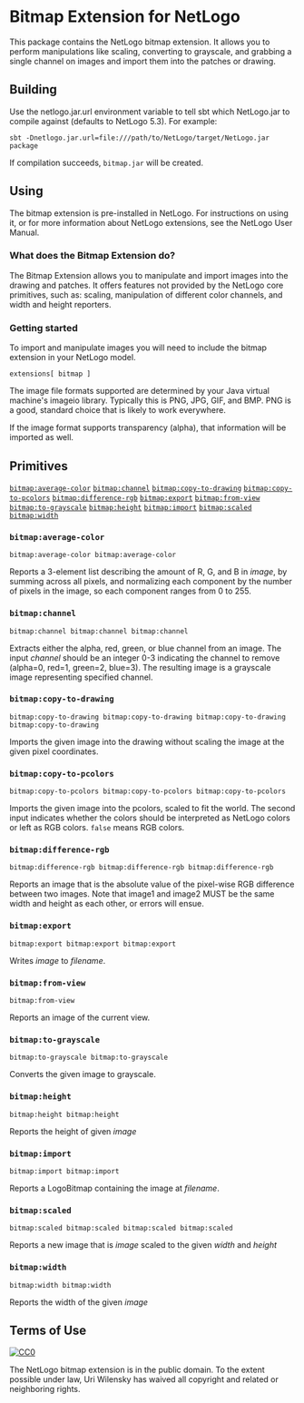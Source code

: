 
# Bitmap Extension for NetLogo

This package contains the NetLogo bitmap extension. It allows you to perform manipulations like scaling, converting to grayscale, and grabbing a single channel on images and import them into the patches or drawing.

## Building

Use the netlogo.jar.url environment variable to tell sbt which NetLogo.jar to compile against (defaults to NetLogo 5.3). For example:

    sbt -Dnetlogo.jar.url=file:///path/to/NetLogo/target/NetLogo.jar package

If compilation succeeds, `bitmap.jar` will be created.

## Using

The bitmap extension is pre-installed in NetLogo. For instructions on using it, or for more information about NetLogo extensions, see the NetLogo User Manual.

### What does the Bitmap Extension do?

The Bitmap Extension allows you to manipulate and import images into
the drawing and patches. It offers features not provided by the
NetLogo core primitives, such as: scaling, manipulation of different
color channels, and width and height reporters.

### Getting started

To import and manipulate images you will need to include the bitmap
extension in your NetLogo model.

```NetLogo
extensions[ bitmap ]
```

The image file formats supported are determined by your Java virtual
machine's imageio library. Typically this is PNG, JPG, GIF, and
BMP. PNG is a good, standard choice that is likely to work
everywhere.

If the image format supports transparency (alpha), that information
will be imported as well.

## Primitives

[`bitmap:average-color`](#bitmapaverage-color)
[`bitmap:channel`](#bitmapchannel)
[`bitmap:copy-to-drawing`](#bitmapcopy-to-drawing)
[`bitmap:copy-to-pcolors`](#bitmapcopy-to-pcolors)
[`bitmap:difference-rgb`](#bitmapdifference-rgb)
[`bitmap:export`](#bitmapexport)
[`bitmap:from-view`](#bitmapfrom-view)
[`bitmap:to-grayscale`](#bitmapto-grayscale)
[`bitmap:height`](#bitmapheight)
[`bitmap:import`](#bitmapimport)
[`bitmap:scaled`](#bitmapscaled)
[`bitmap:width`](#bitmapwidth)


### `bitmap:average-color`

```NetLogo
bitmap:average-color bitmap:average-color
```


Reports a 3-element list describing the amount of R, G, and B in
*image*, by summing across all pixels, and normalizing each
component by the number of pixels in the image, so each component
ranges from 0 to 255.



### `bitmap:channel`

```NetLogo
bitmap:channel bitmap:channel bitmap:channel
```


Extracts either the alpha, red, green, or blue channel from an image.
The input *channel* should be an integer 0-3 indicating the
channel to remove (alpha=0, red=1, green=2, blue=3). The resulting
image is a grayscale image representing specified channel.



### `bitmap:copy-to-drawing`

```NetLogo
bitmap:copy-to-drawing bitmap:copy-to-drawing bitmap:copy-to-drawing bitmap:copy-to-drawing
```


Imports the given image into the drawing without scaling the image at
the given pixel coordinates.



### `bitmap:copy-to-pcolors`

```NetLogo
bitmap:copy-to-pcolors bitmap:copy-to-pcolors bitmap:copy-to-pcolors
```


Imports the given image into the pcolors, scaled to fit the world.
The second input indicates whether the colors should be interpreted
as NetLogo colors or left as RGB colors. <code>false</code> means RGB
colors.



### `bitmap:difference-rgb`

```NetLogo
bitmap:difference-rgb bitmap:difference-rgb bitmap:difference-rgb
```


Reports an image that is the absolute value of the pixel-wise RGB
difference between two images. Note that image1 and image2 MUST be
the same width and height as each other, or errors will ensue.



### `bitmap:export`

```NetLogo
bitmap:export bitmap:export bitmap:export
```

Writes *image* to *filename*.


### `bitmap:from-view`

```NetLogo
bitmap:from-view
```

Reports an image of the current view.


### `bitmap:to-grayscale`

```NetLogo
bitmap:to-grayscale bitmap:to-grayscale
```

Converts the given image to grayscale.


### `bitmap:height`

```NetLogo
bitmap:height bitmap:height
```

Reports the height of given *image*


### `bitmap:import`

```NetLogo
bitmap:import bitmap:import
```

Reports a LogoBitmap containing the image at *filename*.


### `bitmap:scaled`

```NetLogo
bitmap:scaled bitmap:scaled bitmap:scaled bitmap:scaled
```

Reports a new image that is *image* scaled to the given *width* and *height*


### `bitmap:width`

```NetLogo
bitmap:width bitmap:width
```

Reports the width of the given *image*


## Terms of Use

[![CC0](http://i.creativecommons.org/p/zero/1.0/88x31.png)](http://creativecommons.org/publicdomain/zero/1.0/)

The NetLogo bitmap extension is in the public domain.  To the extent possible under law, Uri Wilensky has waived all copyright and related or neighboring rights.

